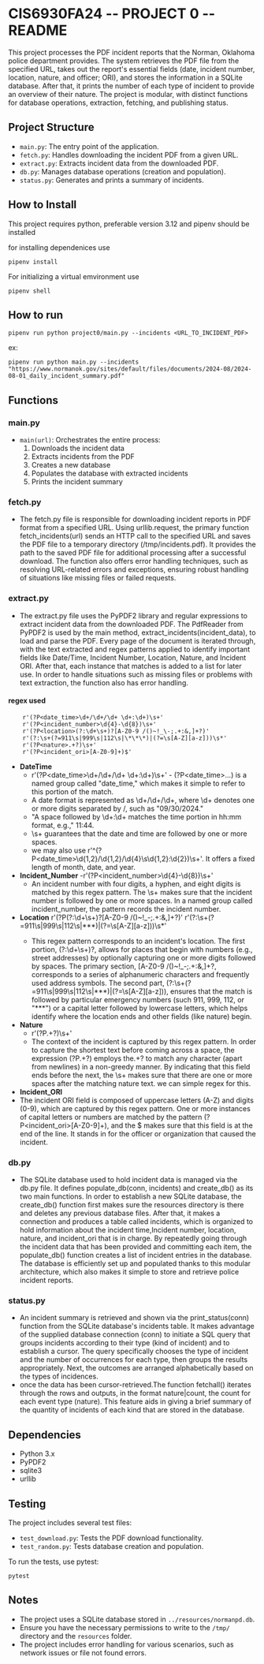 # CIS6930FA24 -- PROJECT 0 -- README

This project processes the PDF incident reports that the Norman, Oklahoma police department provides. The system retrieves the PDF file from the specified URL, takes out the report's essential fields (date, incident number, location, nature, and officer; ORI), and stores the information in a SQLite database. After that, it prints the number of each type of incident to provide an overview of their nature. The project is modular, with distinct functions for database operations, extraction, fetching, and publishing status.

## Project Structure

- `main.py`: The entry point of the application.
- `fetch.py`: Handles downloading the incident PDF from a given URL.
- `extract.py`: Extracts incident data from the downloaded PDF.
- `db.py`: Manages database operations (creation and population).
- `status.py`: Generates and prints a summary of incidents.

## How to Install



This project requires python, preferable version 3.12 and pipenv should be installed

for installing dependenices use
```
pipenv install
```
For initializing a virtual emvironment use
```
pipenv shell
```

## How to run

```
pipenv run python project0/main.py --incidents <URL_TO_INCIDENT_PDF>
```
ex:
```
pipenv run python main.py --incidents "https://www.normanok.gov/sites/default/files/documents/2024-08/2024-08-01_daily_incident_summary.pdf"
```




## Functions 

### main.py

- `main(url)`: Orchestrates the entire process:
  1. Downloads the incident data
  2. Extracts incidents from the PDF
  3. Creates a new database
  4. Populates the database with extracted incidents
  5. Prints the incident summary

### fetch.py

- The fetch.py file is responsible for downloading incident reports in PDF format from a specified URL. Using urllib.request, the primary function fetch_incidents(url) sends an HTTP call to the specified URL and saves the PDF file to a temporary directory (/tmp/incidents.pdf). It provides the path to the saved PDF file for additional processing after a successful download. The function also offers error handling techniques, such as resolving URL-related errors and exceptions, ensuring robust handling of situations like missing files or failed requests.


### extract.py

- The extract.py file uses the PyPDF2 library and regular expressions to extract incident data from the downloaded PDF. The PdfReader from PyPDF2 is used by the main method, extract_incidents(incident_data), to load and parse the PDF. Every page of the document is iterated through, with the text extracted and regex patterns applied to identify important fields like Date/Time, Incident Number, Location, Nature, and Incident ORI. After that, each instance that matches is added to a list for later use. In order to handle situations such as missing files or problems with text extraction, the function also has error handling.

#### regex used

        r'(?P<date_time>\d+/\d+/\d+ \d+:\d+)\s+'
        r'(?P<incident_number>\d{4}-\d{8})\s+'
        r'(?P<location>(?:\d+\s+)?[A-Z0-9 /()~!_\-;.+:&,]+?)'
        r'(?:\s+(?=911\s|999\s|112\s|\*\*\*)|(?=\s[A-Z][a-z]))\s*'
        r'(?P<nature>.+?)\s+'
        r'(?P<incident_ori>[A-Z0-9]+)$'

- **DateTime**
   - r'(?P<date_time>\d+/\d+/\d+ \d+:\d+)\s+' - (?P<date_time>...) is a named group called "date_time," which makes it simple to refer to this portion of the match. 
   - A date format is represented as \d+/\d+/\d+, where \d+ denotes one or more digits separated by /, such as "09/30/2024."
   - "A space followed by \d+:\d+ matches the time portion in hh:mm format, e.g.," 11:44.
   - \s+ guarantees that the date and time are followed by one or more spaces.
   - we may also use r'^(?P<date_time>\d{1,2}/\d{1,2}/\d{4}\s\d{1,2}:\d{2})\s+'. It offers a fixed length of month, date, and year.
- **Incident_Number**
  -r'(?P<incident_number>\d{4}-\d{8})\s+'
  - An incident number with four digits, a hyphen, and eight digits is matched by this regex pattern. The \s+ makes sure that the incident number is followed by one or more spaces. In a named group called incident_number, the pattern records the incident number.
- **Location** 
  r'(?P<location>(?:\d+\s+)?[A-Z0-9 /()~!_\-;.+:&,]+?)'
        r'(?:\s+(?=911\s|999\s|112\s|\*\*\*)|(?=\s[A-Z][a-z]))\s*'
  - This regex pattern corresponds to an incident's location. The first portion, (?:\d+\s+)?, allows for places that begin with numbers (e.g., street addresses) by optionally capturing one or more digits followed by spaces. The primary section, [A-Z0-9 /()~!_\-;.+:&,]+?, corresponds to a series of alphanumeric characters and frequently used address symbols. The second part, (?:\s+(?=911\s|999\s|112\s|\*\*\*)|(?=\s[A-Z][a-z])), ensures that the match is followed by particular emergency numbers (such 911, 999, 112, or "***") or a capital letter followed by lowercase letters, which helps identify where the location ends and other fields (like nature) begin.
-  **Nature**
   -  r'(?P<nature>.+?)\s+' 
   - The context of the incident is captured by this regex pattern. In order to capture the shortest text before coming across a space, the expression (?P<nature>.+?) employs the.+? to match any character (apart from newlines) in a non-greedy manner. By indicating that this field ends before the next, the \s+ makes sure that there are one or more spaces after the matching nature text. we can simple regex for this.
-  **Incident_ORI**
  - The incident ORI field is composed of uppercase letters (A-Z) and digits (0-9), which are captured by this regex pattern. One or more instances of capital letters or numbers are matched by the pattern (?P<incident_ori>[A-Z0-9]+), and the $ makes sure that this field is at the end of the line. It stands in for the officer or organization that caused the incident.



### db.py

- The SQLite database used to hold incident data is managed via the db.py file. It defines populate_db(conn, incidents) and create_db() as its two main functions. In order to establish a new SQLite database, the create_db() function first makes sure the resources directory is there and deletes any previous database files. After that, it makes a connection and produces a table called incidents, which is organized to hold information about the incident time,Incident number, location, nature, and incident_ori that is in charge. By repeatedly going through the incident data that has been provided and committing each item, the populate_db() function creates a list of incident entries in the database. The database is efficiently set up and populated thanks to this modular architecture, which also makes it simple to store and retrieve police incident reports.

### status.py

- An incident summary is retrieved and shown via the print_status(conn) function from the SQLite database's incidents table. It makes advantage of the supplied database connection (conn) to initiate a SQL query that groups incidents according to their type (kind of incident) and to establish a cursor. The query specifically chooses the type of incident and the number of occurrences for each type, then groups the results appropriately. Next, the outcomes are arranged alphabetically based on the types of incidences.
- once the data has been cursor-retrieved.The function fetchall() iterates through the rows and outputs, in the format nature|count, the count for each event type (nature). This feature aids in giving a brief summary of the quantity of incidents of each kind that are stored in the database.



## Dependencies

- Python 3.x
- PyPDF2
- sqlite3
- urllib

## Testing

The project includes several test files:

- `test_download.py`: Tests the PDF download functionality.
- `test_random.py`: Tests database creation and population.

To run the tests, use pytest:

```
pytest
```

## Notes

- The project uses a SQLite database stored in `../resources/normanpd.db`.
- Ensure you have the necessary permissions to write to the `/tmp/` directory and the `resources` folder.
- The project includes error handling for various scenarios, such as network issues or file not found errors.

